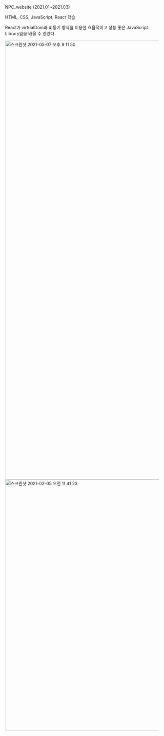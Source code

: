 NPC_website (2021.01~2021.03)

HTML, CSS, JavaScript, React 학습

React가 virtualDom과 비동기 방식을 이용한 효율적이고 성능 좋은 JavaScript Library임을 배울 수 있었다.

<img width="1440" alt="스크린샷 2021-05-07 오후 9 11 50" src="https://user-images.githubusercontent.com/67233988/117448658-f7e7cf80-af79-11eb-9cd0-e6a5e3302428.png">

<img width="824" alt="스크린샷 2021-02-05 오전 11 41 23" src="https://user-images.githubusercontent.com/67233988/117448393-a9d2cc00-af79-11eb-9387-0acc1c000651.png">
